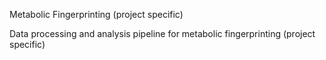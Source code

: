 Metabolic Fingerprinting (project specific)

Data processing and analysis pipeline for metabolic fingerprinting (project specific)
